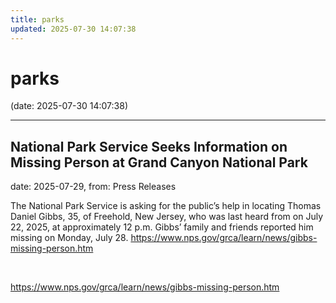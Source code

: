 ```yaml
---
title: parks
updated: 2025-07-30 14:07:38
---
```


# parks

(date: 2025-07-30 14:07:38)

---

## National Park Service Seeks Information on Missing Person at Grand Canyon National Park

date: 2025-07-29, from: Press Releases

The National Park Service is asking for the public’s help in locating Thomas Daniel Gibbs, 35, of Freehold, New Jersey, who was last heard from on July 22, 2025, at approximately 12 p.m. Gibbs’ family and friends reported him missing on Monday, July 28. https://www.nps.gov/grca/learn/news/gibbs-missing-person.htm 

<br> 

<https://www.nps.gov/grca/learn/news/gibbs-missing-person.htm>

